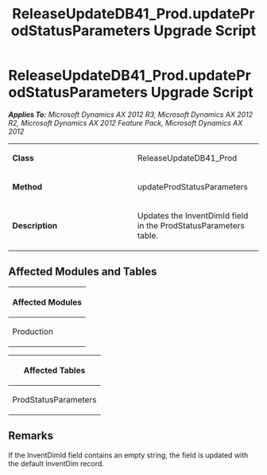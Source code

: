 ﻿---
title: ReleaseUpdateDB41_Prod.updateProdStatusParameters Upgrade Script
TOCTitle: ReleaseUpdateDB41_Prod.updateProdStatusParameters Upgrade Script
ms:assetid: 558e8e53-5dad-4fdd-7323-83bfdda1ee33
ms:mtpsurl: https://msdn.microsoft.com/en-us/library/JJ736188(v=AX.60)
ms:contentKeyID: 49708363
ms.date: 05/18/2015
mtps_version: v=AX.60
---

# ReleaseUpdateDB41\_Prod.updateProdStatusParameters Upgrade Script 


_**Applies To:** Microsoft Dynamics AX 2012 R3, Microsoft Dynamics AX 2012 R2, Microsoft Dynamics AX 2012 Feature Pack, Microsoft Dynamics AX 2012_

<table>
<colgroup>
<col style="width: 50%" />
<col style="width: 50%" />
</colgroup>
<tbody>
<tr class="odd">
<td><p><strong>Class</strong></p></td>
<td><p>ReleaseUpdateDB41_Prod</p></td>
</tr>
<tr class="even">
<td><p><strong>Method</strong></p></td>
<td><p>updateProdStatusParameters</p></td>
</tr>
<tr class="odd">
<td><p><strong>Description</strong></p></td>
<td><p>Updates the InventDimId field in the ProdStatusParameters table.</p></td>
</tr>
</tbody>
</table>


## Affected Modules and Tables

<table>
<colgroup>
<col style="width: 100%" />
</colgroup>
<thead>
<tr class="header">
<th><p>Affected Modules</p></th>
</tr>
</thead>
<tbody>
<tr class="odd">
<td><p>Production</p></td>
</tr>
</tbody>
</table>


<table>
<colgroup>
<col style="width: 100%" />
</colgroup>
<thead>
<tr class="header">
<th><p>Affected Tables</p></th>
</tr>
</thead>
<tbody>
<tr class="odd">
<td><p>ProdStatusParameters</p></td>
</tr>
</tbody>
</table>


## Remarks

If the InventDimId field contains an empty string, the field is updated with the default InventDim record.

  


